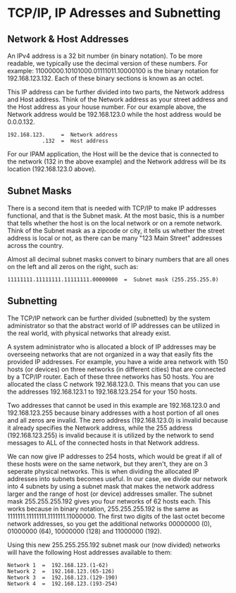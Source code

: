 # TCP/IP, IP Adresses and Subnetting

## Network & Host Addresses

An IPv4 address is a 32 bit number (in binary notation). To be more readable, we typically use the decimal version of these numbers. For example: 11000000.10101000.01111011.10000100 is the binary notation for 192.168.123.132. Each of these binary sections is known as an octet.

This IP address can be further divided into two parts, the Network address and Host address. Think of the Network address as your street address and the Host address as your house number. For our example above, the Network address would be 192.168.123.0 while the host address would be 0.0.0.132.

```
192.168.123.     =  Network address
           .132  =  Host address
```

For our IPAM application, the Host will be the device that is connected to the network (132 in the above example) and the Network address will be its location (192.168.123.0 above). 

## Subnet Masks

There is a second item that is needed with TCP/IP to make IP addresses functional, and that is the Subnet mask. At the most basic, this is a number that tells whether the host is on the local network or on a remote network. Think of the Subnet mask as a zipcode or city, it tells us whether the street address is local or not, as there can be many "123 Main Street" addresses across the country.

Almost all decimal subnet masks convert to binary numbers that are all ones on the left and all zeros on the right, such as:

```
11111111.11111111.11111111.00000000  =  Subnet mask (255.255.255.0)
```

## Subnetting

The TCP/IP network can be further divided (subnetted) by the system administrator so that the abstract world of IP addresses can be utilized in the real world, with physical networks that already exist.

A system administrator who is allocated a block of IP addresses may be overseeing networks that are not organized in a way that easily fits the provided IP addresses. For example, you have a wide area network with 150 hosts (or devices) on three networks (in different cities) that are connected by a TCP/IP router. Each of these three networks has 50 hosts. You are allocated the class C network 192.168.123.0. This means that you can use the addresses 192.168.123.1 to 192.168.123.254 for your 150 hosts.

Two addresses that cannot be used in this example are 192.168.123.0 and 192.168.123.255 because binary addresses with a host portion of all ones and all zeros are invalid. The zero address (192.168.123.0) is invalid because it already specifies the Network address, while the 255 address (192.168.123.255) is invalid because it is utilized by the network to send messages to ALL of the connected hosts in that Network address.

We can now give IP addresses to 254 hosts, which would be great if all of these hosts were on the same network, but they aren't, they are on 3 seperate physical networks. This is when dividing the allocated IP addresses into subnets becomes useful. In our case, we divide our network into 4 subnets by using a subnet mask that makes the network address larger and the range of host (or device) addresses smaller. The subnet mask 255.255.255.192 gives you four networks of 62 hosts each. This works because in binary notation, 255.255.255.192 is the same as 1111111.11111111.1111111.11000000. The first two digits of the last octet become network addresses, so you get the additional networks 00000000 (0), 01000000 (64), 10000000 (128) and 11000000 (192).

Using this new 255.255.255.192 subnet mask our (now divided) networks will have the following Host addresses available to them:

```
Network 1  =  192.168.123.(1-62)
Network 2  =  192.168.123.(65-126)
Network 3  =  192.168.123.(129-190)
Network 4  =  192.168.123.(193-254)
```


